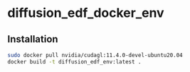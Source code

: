 # diffusion_edf_docker_env

## Installation
```bash
sudo docker pull nvidia/cudagl:11.4.0-devel-ubuntu20.04
docker build -t diffusion_edf_env:latest .
```